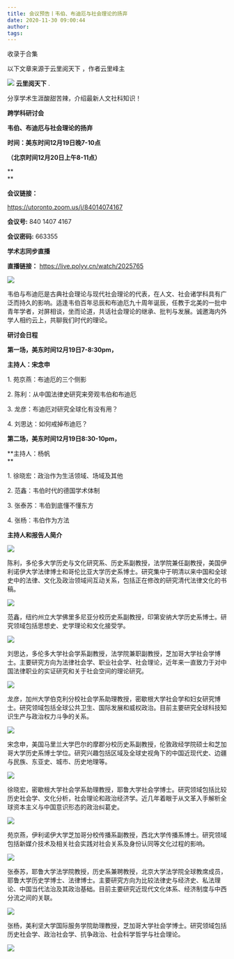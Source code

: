 ```yaml
---
title: 会议预告丨韦伯、布迪厄与社会理论的扬弃
date: 2020-11-30 09:00:44
author: 
tags: 
---
```



收录于合集

以下文章来源于云里阅天下 ，作者云里峰主

![](/images/204/2.png) **云里阅天下** .

分享学术生涯酸甜苦辣，介绍最新人文社科知识！

**跨学科研讨会**

 **韦伯、布迪厄与社会理论的扬弃**

  

 **时间：美东时间12月19日晚7-10点**

 **（北京时间12月20日上午8-11点）**

 **  
**

 **会议链接：**

https://utoronto.zoom.us/j/84014074167

 **会议号:** 840 1407 4167

 **会议密码:** 663355

  

 **学术志同步直播**

 **直播链接：** https://live.polyv.cn/watch/2025765

![](/images/204/3.png)

韦伯与布迪厄是古典社会理论与现代社会理论的代表，在人文、社会诸学科具有广泛而持久的影响。适逢韦伯百年忌辰和布迪厄九十周年诞辰，任教于北美的一批中青年学者，对屏相谈，坐而论道，共话社会理论的继承、批判与发展。诚邀海内外学人相约云上，共聊我们时代的理论。

  

 **研讨会日程**  

 **第一场，美东时间12月19日7-8:30pm，**

 **主持人：宋念申**

  

1\. 苑京燕：布迪厄的三个侧影

  

2\. 陈利：从中国法律史研究来旁观韦伯和布迪厄  

  

3\. 龙彦：布迪厄对研究全球化有没有用？

  

4\. 刘思达：如何戒掉布迪厄？  

  

 **第二场，美东时间12月19日8:30-10pm，**

 **主持人：杨帆  
**

  

1\. 徐晓宏：政治作为生活领域、场域及其他

  

2\. 范鑫：韦伯时代的德国学术体制

  

3\. 张泰苏：韦伯到底懂不懂东方

  

4\. 张杨：韦伯作为方法

  

 **主持人和报告人简介**  

![](/images/204/4.png)

陈利，多伦多大学历史与文化研究系、历史系副教授，法学院兼任副教授，美国伊利诺伊大学法律博士和哥伦比亚大学历史系博士。研究集中于明清以来中国和全球史中的法律、文化及政治领域间互动关系，包括正在修改的研究清代法律文化的书稿。

![](/images/204/5.png)

范鑫，纽约州立大学佛里多尼亚分校历史系副教授，印第安纳大学历史系博士。研究领域包括思想史、史学理论和文化接受学。  

![](/images/204/6.png)

刘思达，多伦多大学社会学系副教授，法学院兼职副教授，芝加哥大学社会学博士。主要研究方向为法律社会学、职业社会学、社会理论，近年来一直致力于对中国法律职业的实证研究和关于社会空间的理论研究。  

![](/images/204/7.png)

龙彦，加州大学伯克利分校社会学系助理教授，密歇根大学社会学和妇女研究博士。研究领域包括全球公共卫生、国际发展和威权政治。目前主要研究全球科技知识生产与政治权力斗争的关系。

![](/images/204/8.png)

宋念申，美国马里兰大学巴尔的摩郡分校历史系副教授，伦敦政经学院硕士和芝加哥大学历史系博士学位。研究兴趣包括区域及全球史视角下的中国近现代史、边疆与民族、东亚史、城市、历史地理等。

![](/images/204/9.png)

徐晓宏，密歇根大学社会学系助理教授，耶鲁大学社会学博士。研究领域包括比较历史社会学、文化分析，社会理论和政治经济学。近几年着眼于从文革入手解析全球资本主义与中国意识形态的政治纠葛史。  

![](/images/204/10.png)

苑京燕，伊利诺伊大学芝加哥分校传播系副教授，西北大学传播系博士。研究领域包括新媒介技术及相关社会实践对社会关系及身份认同等文化过程的影响。

![](/images/204/11.png)

张泰苏，耶鲁大学法学院教授，历史系兼聘教授，北京大学法学院全球教席成员，耶鲁大学历史学博士、法律博士。主要研究方向为比较法律史与经济史、私法理论、中国当代法治及其政治基础。目前主要研究近现代文化体系、经济制度与中西分流之间的关联。

![](/images/204/12.png)

张杨，美利坚大学国际服务学院助理教授，芝加哥大学社会学博士。研究领域包括历史社会学、政治社会学、抗争政治、社会科学哲学与社会理论。  

  

![](/images/204/13.jpeg)

  

